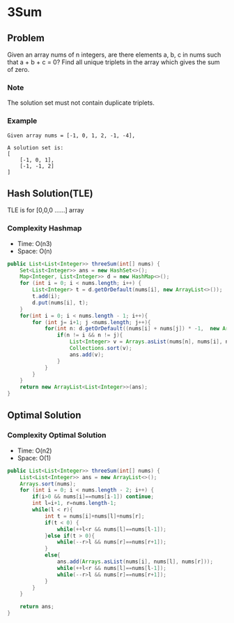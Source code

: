 # 3Sum

## Problem

Given an array nums of n integers, are there elements a, b, c in nums such that a + b + c = 0? Find all unique triplets in the array which gives the sum of zero.

### Note

The solution set must not contain duplicate triplets.

### Example

    Given array nums = [-1, 0, 1, 2, -1, -4],

    A solution set is:
    [
        [-1, 0, 1],
        [-1, -1, 2]
    ]

## Hash Solution(TLE)

TLE is for [0,0,0 ......] array

### Complexity Hashmap

- Time: O(n3)
- Space: O(n)

```Java
public List<List<Integer>> threeSum(int[] nums) {
    Set<List<Integer>> ans = new HashSet<>();
    Map<Integer, List<Integer>> d = new HashMap<>();
    for (int i = 0; i < nums.length; i++) {
        List<Integer> t = d.getOrDefault(nums[i], new ArrayList<>());
        t.add(i);
        d.put(nums[i], t);
    }
    for(int i = 0; i < nums.length - 1; i++){
        for (int j= i+1; j <nums.length; j++){
            for(int n: d.getOrDefault((nums[i] + nums[j]) * -1,  new ArrayList<>())){
                if(n != i && n != j){
                    List<Integer> v = Arrays.asList(nums[n], nums[i], nums[j]);
                    Collections.sort(v); 
                    ans.add(v);
                }
            }
        }
    }
    return new ArrayList<List<Integer>>(ans);
}
```

## Optimal Solution

### Complexity Optimal Solution

- Time: O(n2)
- Space: O(1)

```Java
public List<List<Integer>> threeSum(int[] nums) {
    List<List<Integer>> ans = new ArrayList<>();
    Arrays.sort(nums);
    for (int i = 0; i < nums.length - 2; i++) {
        if(i>0 && nums[i]==nums[i-1]) continue;
        int l=i+1, r=nums.length-1;
        while(l < r){
            int t = nums[i]+nums[l]+nums[r];
            if(t < 0) {
                while(++l<r && nums[l]==nums[l-1]);
            }else if(t > 0){ 
                while(--r>l && nums[r]==nums[r+1]);
            }
            else{
                ans.add(Arrays.asList(nums[i], nums[l], nums[r]));
                while(++l<r && nums[l]==nums[l-1]);
                while(--r>l && nums[r]==nums[r+1]);
            }
        }
    }

    return ans;
}
```
